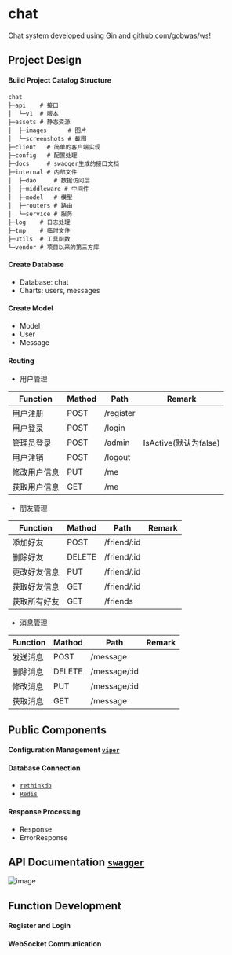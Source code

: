 # chat
Chat system developed using Gin and github.com/gobwas/ws!

## Project Design
#### Build Project Catalog Structure
```shell
chat
├─api    # 接口
│  └─v1  # 版本
├─assets # 静态资源
│  ├─images      # 图片
│  └─screenshots # 截图
├─client   # 简单的客户端实现
├─config   # 配置处理
├─docs     # swagger生成的接口文档
├─internal # 内部文件
│  ├─dao     # 数据访问层
│  ├─middleware # 中间件
│  ├─model   # 模型
│  ├─routers # 路由
│  └─service # 服务
├─log    # 日志处理
├─tmp    # 临时文件
├─utils  # 工具函数
└─vendor # 项目以来的第三方库
```
#### Create Database
- Database: chat
- Charts: users, messages


#### Create Model
- Model
- User
- Message


#### Routing
- 用户管理

| Function | Mathod | Path         | Remark             |
|----------|--------|--------------|--------------------|
| 用户注册     | POST   | /register    |                    |
| 用户登录     | POST   | /login       |                    |
| 管理员登录    | POST   | /admin       | IsActive(默认为false) |
| 用户注销     | POST   | /logout      |                    |
| 修改用户信息   | PUT    | /me          |                    |
| 获取用户信息   | GET    | /me          |                    |

- 朋友管理

| Function | Mathod | Path         | Remark             |
|----------|--------|--------------|--------------------|
| 添加好友     | POST   | /friend/:id  |                    |
| 删除好友     | DELETE | /friend/:id  |                    |
| 更改好友信息   | PUT    | /friend/:id  |                    |
| 获取好友信息   | GET    | /friend/:id  |                    |
| 获取所有好友   | GET    | /friends     |                    |

- 消息管理

| Function | Mathod | Path         | Remark             |
|----------|--------|--------------|--------------------|
| 发送消息     | POST   | /message     |                    |
| 删除消息     | DELETE | /message/:id |                    |
| 修改消息     | PUT    | /message/:id |                    |
| 获取消息     | GET    | /message     |                    |


## Public Components
#### Configuration Management [`viper`](https://github.com/spf13/viper)
    
#### Database Connection 
- [`rethinkdb`](https://rethinkdb.com/)
- [`Redis`](https://redis.io/)

#### Response Processing 
- Response
- ErrorResponse

## API Documentation [`swagger`](https://swagger.io/)
![image](https://github.com/yushengguo557/chat/blob/main/assets/screenshots/swagger.png)

## Function Development
#### Register and Login 

#### WebSocket Communication 
